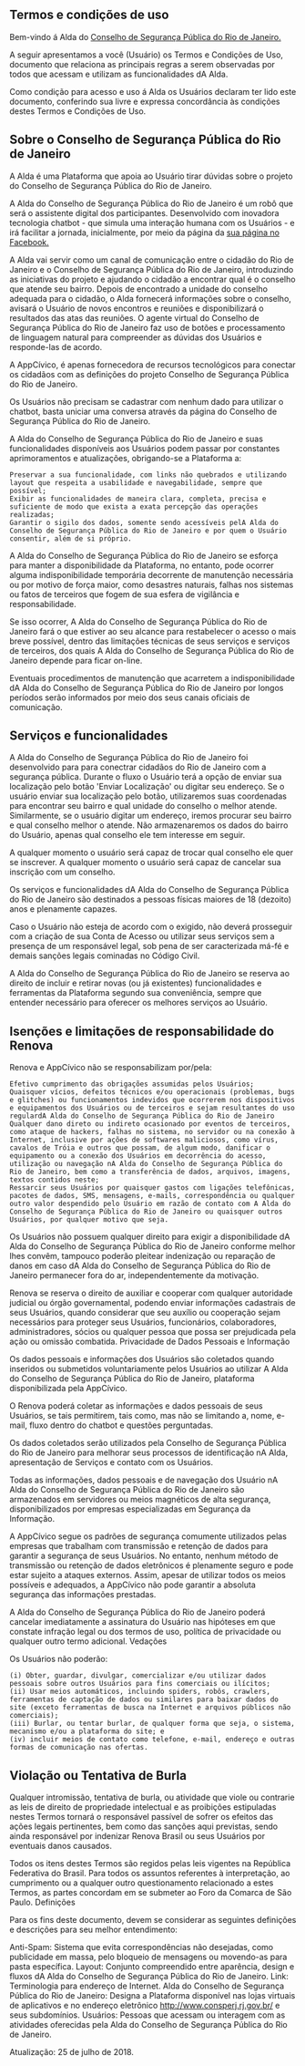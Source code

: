 ## Termos e condições de uso

Bem-vindo á Alda do [Conselho de Segurança Pública do Rio de Janeiro.](http://www.consperj.rj.gov.br/)

A seguir apresentamos a você (Usuário) os Termos e Condições de Uso, documento que relaciona as principais regras a serem observadas por todos que acessam e utilizam as funcionalidades dA Alda.

Como condição para acesso e uso á Alda os Usuários declaram ter lido este documento, conferindo sua livre e expressa concordância às condições destes Termos e Condições de Uso.

## Sobre o Conselho de Segurança Pública do Rio de Janeiro

A Alda é uma Plataforma que apoia ao Usuário tirar dúvidas sobre o projeto do Conselho de Segurança Pública do Rio de Janeiro.

A Alda do Conselho de Segurança Pública do Rio de Janeiro é um robô que será o assistente digital dos participantes. Desenvolvido com inovadora tecnologia chatbot - que simula uma interação humana com os Usuários - e irá facilitar a jornada, inicialmente, por meio da página da [sua página no Facebook.](https://www.facebook.com/Alda-518863915211940/?notif_id=1532550590553628&notif_t=page_admin)

A Alda vai servir como um canal de comunicação entre o cidadão do Rio de Janeiro e o Conselho de Segurança Pública do Rio de Janeiro, introduzindo as iniciativas do projeto e ajudando o cidadão a encontrar qual é o conselho que atende seu bairro. Depois de encontrado a unidade do conselho adequada para o cidadão, o Alda fornecerá informações sobre o conselho, avisará o Usuário de novos encontros e reuniões e disponibilizará o resultados das atas das reuniões. O agente virtual do Conselho de Segurança Pública do Rio de Janeiro faz uso de botões e processamento de linguagem natural para compreender as dúvidas dos Usuários e responde-las de acordo.

A AppCívico, é apenas fornecedora de recursos tecnológicos para conectar os cidadãos com as definições do projeto Conselho de Segurança Pública do Rio de Janeiro.

Os Usuários não precisam se cadastrar com nenhum dado para utilizar o chatbot, basta uniciar uma conversa através da página do Conselho de Segurança Pública do Rio de Janeiro. 

A Alda do Conselho de Segurança Pública do Rio de Janeiro e suas funcionalidades disponíveis aos Usuários podem passar por constantes aprimoramentos e atualizações, obrigando-se a Plataforma a:

    Preservar a sua funcionalidade, com links não quebrados e utilizando layout que respeita a usabilidade e navegabilidade, sempre que possível;
    Exibir as funcionalidades de maneira clara, completa, precisa e suficiente de modo que exista a exata percepção das operações realizadas;
    Garantir o sigilo dos dados, somente sendo acessíveis pelA Alda do Conselho de Segurança Pública do Rio de Janeiro e por quem o Usuário consentir, além de si próprio.

A Alda do Conselho de Segurança Pública do Rio de Janeiro se esforça para manter a disponibilidade da Plataforma, no entanto, pode ocorrer alguma indisponibilidade temporária decorrente de manutenção necessária ou por motivo de força maior, como desastres naturais, falhas nos sistemas ou fatos de terceiros que fogem de sua esfera de vigilância e responsabilidade.

Se isso ocorrer, A Alda do Conselho de Segurança Pública do Rio de Janeiro fará o que estiver ao seu alcance para restabelecer o acesso o mais breve possível, dentro das limitações técnicas de seus serviços e serviços de terceiros, dos quais A Alda do Conselho de Segurança Pública do Rio de Janeiro depende para ficar on-line.

Eventuais procedimentos de manutenção que acarretem a indisponibilidade dA Alda do Conselho de Segurança Pública do Rio de Janeiro por longos períodos serão informados por meio dos seus canais oficiais de comunicação.

## Serviços e funcionalidades

A Alda do Conselho de Segurança Pública do Rio de Janeiro foi desenvolvido para para conectrar cidadãos do Rio de Janeiro com a segurança pública. Durante o fluxo o Usuário terá a opção de enviar sua localização pelo botão 'Enviar Localização' ou digitar seu endereço. Se o usuário enviar sua localização pelo botão, utilizaremos suas coordenadas para encontrar seu bairro e qual unidade do conselho o melhor atende. Similarmente, se o usuário digitar um endereço, iremos procurar seu bairro e qual conselho melhor o atende. Não armazenaremos os dados do bairro do Usuário, apenas qual conselho ele tem interesse em seguir. 

A qualquer momento o usuário será capaz de trocar qual conselho ele quer se inscrever.
A qualquer momento o usuário será capaz de cancelar sua inscrição com um conselho.

Os serviços e funcionalidades dA Alda do Conselho de Segurança Pública do Rio de Janeiro são destinados a pessoas físicas maiores de 18 (dezoito) anos e plenamente capazes.

Caso o Usuário não esteja de acordo com o exigido, não deverá prosseguir com a criação de sua Conta de Acesso ou utilizar seus serviços sem a presença de um responsável legal, sob pena de ser caracterizada má-fé e demais sanções legais cominadas no Código Civil.

A Alda do Conselho de Segurança Pública do Rio de Janeiro se reserva ao direito de incluir e retirar novas (ou já existentes) funcionalidades e ferramentas da Plataforma segundo sua conveniência, sempre que entender necessário para oferecer os melhores serviços ao Usuário.

## Isenções e limitações de responsabilidade do Renova

Renova e AppCívico não se responsabilizam por/pela:

    Efetivo cumprimento das obrigações assumidas pelos Usuários;
    Quaisquer vícios, defeitos técnicos e/ou operacionais (problemas, bugs e glitches) ou funcionamentos indevidos que ocorrerem nos dispositivos e equipamentos dos Usuários ou de terceiros e sejam resultantes do uso regulardA Alda do Conselho de Segurança Pública do Rio de Janeiro
    Qualquer dano direto ou indireto ocasionado por eventos de terceiros, como ataque de hackers, falhas no sistema, no servidor ou na conexão à Internet, inclusive por ações de softwares maliciosos, como vírus, cavalos de Tróia e outros que possam, de algum modo, danificar o equipamento ou a conexão dos Usuários em decorrência do acesso, utilização ou navegação nA Alda do Conselho de Segurança Pública do Rio de Janeiro, bem como a transferência de dados, arquivos, imagens, textos contidos neste;
    Ressarcir seus Usuários por quaisquer gastos com ligações telefônicas, pacotes de dados, SMS, mensagens, e-mails, correspondência ou qualquer outro valor despendido pelo Usuário em razão de contato com A Alda do Conselho de Segurança Pública do Rio de Janeiro ou quaisquer outros Usuários, por qualquer motivo que seja.

Os Usuários não possuem qualquer direito para exigir a disponibilidade dA Alda do Conselho de Segurança Pública do Rio de Janeiro conforme melhor lhes convêm, tampouco poderão pleitear indenização ou reparação de danos em caso dA Alda do Conselho de Segurança Pública do Rio de Janeiro permanecer fora do ar, independentemente da motivação.

Renova se reserva o direito de auxiliar e cooperar com qualquer autoridade judicial ou órgão governamental, podendo enviar informações cadastrais de seus Usuários, quando considerar que seu auxílio ou cooperação sejam necessários para proteger seus Usuários, funcionários, colaboradores, administradores, sócios ou qualquer pessoa que possa ser prejudicada pela ação ou omissão combatida.
Privacidade de Dados Pessoais e Informação

Os dados pessoais e informações dos Usuários são coletados quando inseridos ou submetidos voluntariamente pelos Usuários ao utilizar A Alda do Conselho de Segurança Pública do Rio de Janeiro, plataforma disponibilizada pela AppCívico.

O Renova poderá coletar as informações e dados pessoais de seus Usuários, se tais permitirem, tais como, mas não se limitando a, nome, e-mail, fluxo dentro do chatbot e questões perguntadas.

Os dados coletados serão utilizados pela Conselho de Segurança Pública do Rio de Janeiro para melhorar seus processos de identificação nA Alda, apresentação de Serviços e contato com os Usuários.

Todas as informações, dados pessoais e de navegação dos Usuário nA Alda do Conselho de Segurança Pública do Rio de Janeiro são armazenados em servidores ou meios magnéticos de alta segurança, disponibilizados por empresas especializadas em Segurança da Informação.

A AppCívico segue os padrões de segurança comumente utilizados pelas empresas que trabalham com transmissão e retenção de dados para garantir a segurança de seus Usuários. No entanto, nenhum método de transmissão ou retenção de dados eletrônicos é plenamente seguro e pode estar sujeito a ataques externos. Assim, apesar de utilizar todos os meios possíveis e adequados, a AppCívico não pode garantir a absoluta segurança das informações prestadas.

A Alda do Conselho de Segurança Pública do Rio de Janeiro poderá cancelar imediatamente a assinatura do Usuário nas hipóteses em que constate infração legal ou dos termos de uso, política de privacidade ou qualquer outro termo adicional.
Vedações

Os Usuários não poderão:

    (i) Obter, guardar, divulgar, comercializar e/ou utilizar dados pessoais sobre outros Usuários para fins comerciais ou ilícitos;
    (ii) Usar meios automáticos, incluindo spiders, robôs, crawlers, ferramentas de captação de dados ou similares para baixar dados do site (exceto ferramentas de busca na Internet e arquivos públicos não comerciais);
    (iii) Burlar, ou tentar burlar, de qualquer forma que seja, o sistema, mecanismo e/ou a plataforma do site; e
    (iv) incluir meios de contato como telefone, e-mail, endereço e outras formas de comunicação nas ofertas.

## Violação ou Tentativa de Burla

Qualquer intromissão, tentativa de burla, ou atividade que viole ou contrarie as leis de direito de propriedade intelectual e as proibições estipuladas nestes Termos tornará o responsável passível de sofrer os efeitos das ações legais pertinentes, bem como das sanções aqui previstas, sendo ainda responsável por indenizar Renova Brasil ou seus Usuários por eventuais danos causados.

Todos os itens destes Termos são regidos pelas leis vigentes na República Federativa do Brasil. Para todos os assuntos referentes à interpretação, ao cumprimento ou a qualquer outro questionamento relacionado a estes Termos, as partes concordam em se submeter ao Foro da Comarca de São Paulo.
Definições

Para os fins deste documento, devem se considerar as seguintes definições e descrições para seu melhor entendimento:

Anti-Spam:
    Sistema que evita correspondências não desejadas, como publicidade em massa, pelo bloqueio de mensagens ou movendo-as para pasta específica.
Layout:
    Conjunto compreendido entre aparência, design e fluxos dA Alda do Conselho de Segurança Pública do Rio de Janeiro.
Link:
    Terminologia para endereço de Internet.
Alda do Conselho de Segurança Pública do Rio de Janeiro:
    Designa a Plataforma disponível nas lojas virtuais de aplicativos e no endereço eletrônico http://www.consperj.rj.gov.br/ e seus subdomínios.
Usuários:
    Pessoas que acessam ou interagem com as atividades oferecidas pela Alda do Conselho de Segurança Pública do Rio de Janeiro.

Atualização: 25 de julho de 2018.
